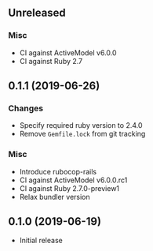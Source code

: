 ## Unreleased

### Misc

* CI against ActiveModel v6.0.0
* CI against Ruby 2.7


## 0.1.1 (2019-06-26)

### Changes

* Specify required ruby version to 2.4.0
* Remove `Gemfile.lock` from git tracking

### Misc

* Introduce rubocop-rails
* CI against ActiveModel v6.0.0.rc1
* CI against Ruby 2.7.0-preview1
* Relax bundler version


## 0.1.0 (2019-06-19)

* Initial release
